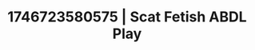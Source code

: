 ---
categories:
- Spiritual kink
- Erotic audiobooks
- AI-generated
- Erotic silhouette
- ASMR
- Caressing curves
- Cosplay
- Eclectic erotica
image: /assets/images/1746723580575.jpg
layout: post
seo:
  description: Featured content with premium Scat Fetish, ABDL Play. HD images available.
  keywords: Scat Fetish, ABDL Play
  og_image: /assets/images/1746723580575.jpg
  schema_type: VisualArtwork
tags:
- '#1746723580575'
- ABDL Play
- Scat Fetish
title: 1746723580575 | Scat Fetish ABDL Play
---